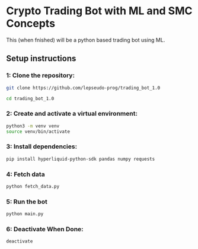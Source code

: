# Crypto Trading Bot with ML and SMC Concepts
This (when fnished) will be a python based trading bot using ML.

## Setup instructions

### 1: Clone the repository:
```bash
git clone https://github.com/lepseudo-prog/trading_bot_1.0

cd trading_bot_1.0
```
### 2: Create and activate a virtual environment:
```bash
python3 -m venv venv
source venv/bin/activate
```

### 3: Install dependencies:
```bash
pip install hyperliquid-python-sdk pandas numpy requests
```

### 4: Fetch data
```bash
python fetch_data.py
```

### 5: Run the bot
```bash
python main.py
```

### 6: Deactivate When Done:
```bash
deactivate
```